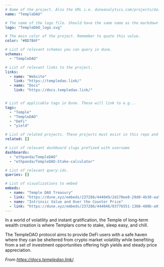 ```yaml
---
# Name of the project. Also the URL i.e. duneanalytics.com/projects/dai.
name: "TempleDAO"

# The name of the logo file. Should have the same name as the markdown file.
logo: "TempleDAO_logo.svg"

# The main color of the project. Remember to quote this value.
color: "#BD7B4F"

# List of relevant schemas you can query in dune.
schemas:
  - "TempleDAO"

# List of relevant links to the project.
links:
  - name: "Website"
    link: "https://templedao.link/"
  - name: "Docs"
    link: "https://docs.templedao.link/"


# List of applicable tags in Dune. These will link to e.g...
tags:
  - "Temple"
  - "TempleDAO"
  - "DeFi"
  - "yield"

# List of related projects. These projects must exist in this repo and the name...
related: []

# List of relevant dashboard slugs prefixed with username
dashboards:
  - "ethpanda/TempleDAO"
  - "ethpanda/TempleDAO-Stake-calculator"

# List of relevant query-ids.
queries: []

# List of visualizations to embed
embeds:
  - name: "Temple DAO Treasury"
  - link: "https://dune.xyz/embeds/237286/444049/2d170ee8-29d0-4b30-aa50-3652728b4f5c"
  - name: "Intrinsic Value and Over the Counter Price"
  - link: "https://dune.xyz/embeds/237286/444046/03776551-1308-480b-a912-967050fb3b28"
---
```


In a world of volatility and instant gratification, the Temple of long-term wealth creation is where Templars come to stake, sleep easy, and chill.

The TempleDAO protocol aims to provide DeFi users with a safe haven where they can be sheltered from crypto market volatility while benefiting from a set of investment opportunities offering high yields and steady price appreciation.

*From https://docs.templedao.link/.*
